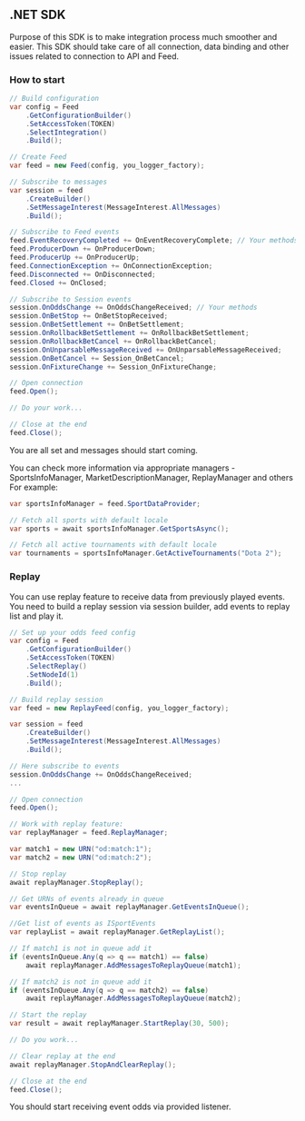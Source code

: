.NET SDK
----------------

Purpose of this SDK is to make integration process much smoother and easier. This SDK should take care of all connection, 
data binding and other issues related to connection to API and Feed.

### How to start


```c#
// Build configuration
var config = Feed
    .GetConfigurationBuilder()
    .SetAccessToken(TOKEN)
    .SelectIntegration()
    .Build();

// Create Feed
var feed = new Feed(config, you_logger_factory);

// Subscribe to messages
var session = feed
    .CreateBuilder()
    .SetMessageInterest(MessageInterest.AllMessages)
    .Build();

// Subscribe to Feed events 
feed.EventRecoveryCompleted += OnEventRecoveryComplete; // Your methods
feed.ProducerDown += OnProducerDown;
feed.ProducerUp += OnProducerUp;
feed.ConnectionException += OnConnectionException;
feed.Disconnected += OnDisconnected;
feed.Closed += OnClosed;

// Subscribe to Session events
session.OnOddsChange += OnOddsChangeReceived; // Your methods
session.OnBetStop += OnBetStopReceived;
session.OnBetSettlement += OnBetSettlement;
session.OnRollbackBetSettlement += OnRollbackBetSettlement;
session.OnRollbackBetCancel += OnRollbackBetCancel;
session.OnUnparsableMessageReceived += OnUnparsableMessageReceived;
session.OnBetCancel += Session_OnBetCancel;
session.OnFixtureChange += Session_OnFixtureChange;

// Open connection
feed.Open();

// Do your work...

// Close at the end
feed.Close();
```

You are all set and messages should start coming.

You can check more information via appropriate managers - SportsInfoManager, MarketDescriptionManager, ReplayManager and others
For example:
```c#
var sportsInfoManager = feed.SportDataProvider;

// Fetch all sports with default locale
var sports = await sportsInfoManager.GetSportsAsync();

// Fetch all active tournaments with default locale
var tournaments = sportsInfoManager.GetActiveTournaments("Dota 2");
```

### Replay

You can use replay feature to receive data from previously played events. You need to build a replay session via session builder, add events to replay list and play it.

```c#
// Set up your odds feed config
var config = Feed
    .GetConfigurationBuilder()
    .SetAccessToken(TOKEN)
    .SelectReplay()
    .SetNodeId(1)
    .Build();

// Build replay session
var feed = new ReplayFeed(config, you_logger_factory);

var session = feed
    .CreateBuilder()
    .SetMessageInterest(MessageInterest.AllMessages)
    .Build();

// Here subscribe to events
session.OnOddsChange += OnOddsChangeReceived;
...

// Open connection
feed.Open();

// Work with replay feature:
var replayManager = feed.ReplayManager;

var match1 = new URN("od:match:1");
var match2 = new URN("od:match:2");

// Stop replay
await replayManager.StopReplay();

// Get URNs of events already in queue
var eventsInQueue = await replayManager.GetEventsInQueue();

//Get list of events as ISportEvents 
var replayList = await replayManager.GetReplayList();

// If match1 is not in queue add it
if (eventsInQueue.Any(q => q == match1) == false)
    await replayManager.AddMessagesToReplayQueue(match1);

// If match2 is not in queue add it
if (eventsInQueue.Any(q => q == match2) == false)
    await replayManager.AddMessagesToReplayQueue(match2);

// Start the replay
var result = await replayManager.StartReplay(30, 500);

// Do you work...

// Clear replay at the end
await replayManager.StopAndClearReplay();

// Close at the end
feed.Close();

```

You should start receiving event odds via provided listener.

 
